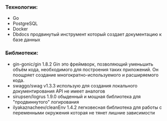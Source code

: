 ### Технологии:
- Go
- PostgreSQL
- Docker
- Dbdocs продвинутый инструмент который создает документацию к базе данных

### Библиотеки:
- gin-gonic/gin 1.8.2 Gin это фреймворк, позволяющий уменьшить объём кода, необходимого для построения таких приложений. Он поощряет создание многократно-используемого и расширяемого кода. 
- swaggo/swag v1.3.3 использую для создания локального документирования API не имеет аналогов
- sirupsen/logrus 1.9.0 обыденный и мощная библиотека для "продвиннутого" логирования 
- ilyakaznacheev/cleanEnv 1.4.2 легковесная библиотека для работы с переменными окружения которая не тянет лишние зависимости